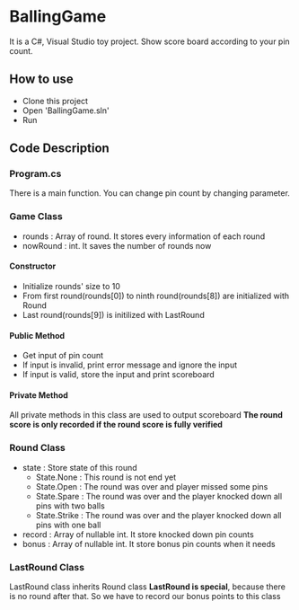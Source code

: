 # BallingGame
It is a C#, Visual Studio toy project. Show score board according to your pin count.
## How to use
* Clone this project
* Open 'BallingGame.sln'
* Run
## Code Description
### Program.cs
There is a main function. You can change pin count by changing parameter.
### Game Class
* rounds : Array of round. It stores every information of each round
* nowRound : int. It saves the number of rounds now
#### Constructor
* Initialize rounds' size to 10
* From first round(rounds[0]) to ninth round(rounds[8]) are initialized with Round
* Last round(rounds[9]) is initilized with LastRound
#### Public Method
* Get input of pin count
* If input is invalid, print error message and ignore the input
* If input is valid, store the input and print scoreboard
#### Private Method
All private methods in this class are used to output scoreboard
**The round score is only recorded if the round score is fully verified**
### Round Class
* state : Store state of this round
	+ State.None : This round is not end yet
	+ State.Open : The round was over and player missed some pins
	+ State.Spare : The round was over and the player knocked down all pins with two balls
	+ State.Strike : The round was over and the player knocked down all pins with one ball
* record : Array of nullable int. It store knocked down pin counts
* bonus : Array of nullable int. It store bonus pin counts when it needs
### LastRound Class
LastRound class inherits Round class
**LastRound is special**, because there is no round after that. So we have to record our bonus points to this class